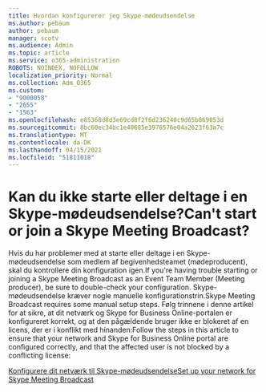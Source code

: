 ```yaml
---
title: Hvordan konfigurerer jeg Skype-mødeudsendelse
ms.author: pebaum
author: pebaum
manager: scotv
ms.audience: Admin
ms.topic: article
ms.service: o365-administration
ROBOTS: NOINDEX, NOFOLLOW
localization_priority: Normal
ms.collection: Adm_O365
ms.custom:
- "9000058"
- "2655"
- "1563"
ms.openlocfilehash: e85368d8d3e69cd8f2f6d236240c9d65b869053d
ms.sourcegitcommit: 8bc60ec34bc1e40685e3976576e04a2623f63a7c
ms.translationtype: MT
ms.contentlocale: da-DK
ms.lasthandoff: 04/15/2021
ms.locfileid: "51811018"
---
```

# <a name="cant-start-or-join-a-skype-meeting-broadcast"></a><span data-ttu-id="e6aea-102">Kan du ikke starte eller deltage i en Skype-mødeudsendelse?</span><span class="sxs-lookup"><span data-stu-id="e6aea-102">Can't start or join a Skype Meeting Broadcast?</span></span>

<span data-ttu-id="e6aea-103">Hvis du har problemer med at starte eller deltage i en Skype-mødeudsendelse som medlem af begivenhedsteamet (mødeproducent), skal du kontrollere din konfiguration igen.</span><span class="sxs-lookup"><span data-stu-id="e6aea-103">If you're having trouble starting or joining a Skype Meeting Broadcast as an Event Team Member (Meeting producer), be sure to double-check your configuration.</span></span> <span data-ttu-id="e6aea-104">Skype-mødeudsendelse kræver nogle manuelle konfigurationstrin.</span><span class="sxs-lookup"><span data-stu-id="e6aea-104">Skype Meeting Broadcast requires some manual setup steps.</span></span> <span data-ttu-id="e6aea-105">Følg trinnene i denne artikel for at sikre, at dit netværk og Skype for Business Online-portalen er konfigureret korrekt, og at den pågældende bruger ikke er blokeret af en licens, der er i konflikt med hinanden:</span><span class="sxs-lookup"><span data-stu-id="e6aea-105">Follow the steps in this article to ensure that your network and Skype for Business Online portal are configured correctly, and that the affected user is not blocked by a conflicting license:</span></span>

[<span data-ttu-id="e6aea-106">Konfigurere dit netværk til Skype-mødeudsendelse</span><span class="sxs-lookup"><span data-stu-id="e6aea-106">Set up your network for Skype Meeting Broadcast</span></span>](https://docs.microsoft.com/SkypeForBusiness/set-up-your-network-for-skype-meeting-broadcast/set-up-your-network-for-skype-meeting-broadcast)